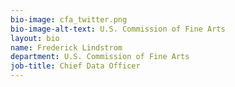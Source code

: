 ```yaml
---
bio-image: cfa_twitter.png
bio-image-alt-text: U.S. Commission of Fine Arts
layout: bio
name: Frederick Lindstrom
department: U.S. Commission of Fine Arts
job-title: Chief Data Officer
---
```

